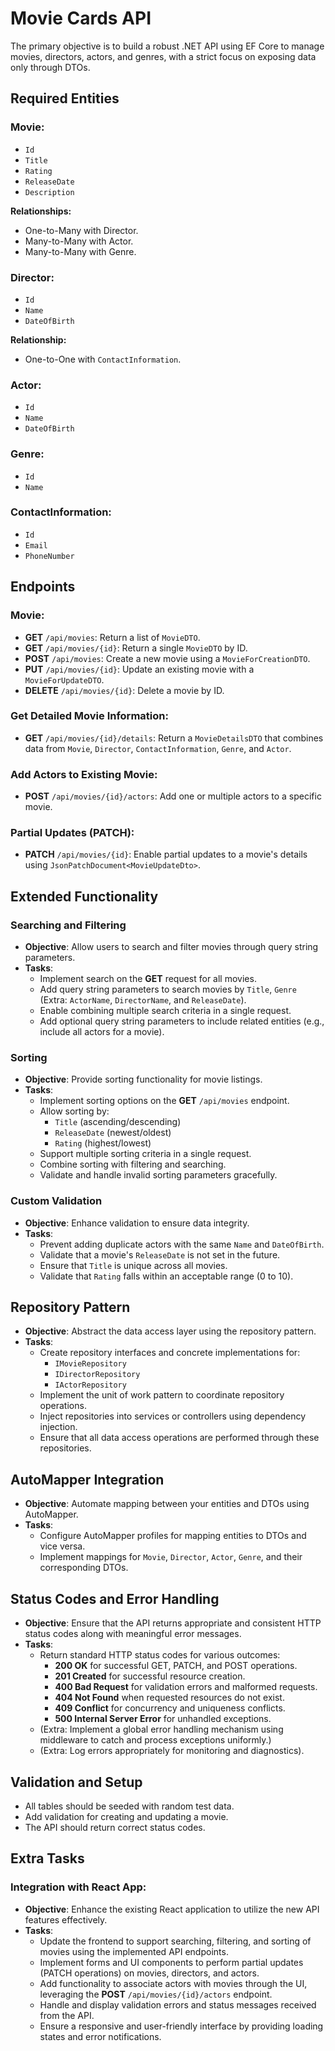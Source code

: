 # Movie Cards API

The primary objective is to build a robust .NET API using EF Core to manage movies, directors, actors, and genres, with a strict focus on exposing data only through DTOs.

## Required Entities

### Movie:
- `Id`
- `Title`
- `Rating`
- `ReleaseDate`
- `Description`

**Relationships:**
- One-to-Many with Director.
- Many-to-Many with Actor.
- Many-to-Many with Genre.

### Director:
- `Id`
- `Name`
- `DateOfBirth`

**Relationship:**
- One-to-One with `ContactInformation`.

### Actor:
- `Id`
- `Name`
- `DateOfBirth`

### Genre:
- `Id`
- `Name`

### ContactInformation:
- `Id`
- `Email`
- `PhoneNumber`

## Endpoints

### Movie:
- **GET** `/api/movies`: Return a list of `MovieDTO`.
- **GET** `/api/movies/{id}`: Return a single `MovieDTO` by ID.
- **POST** `/api/movies`: Create a new movie using a `MovieForCreationDTO`.
- **PUT** `/api/movies/{id}`: Update an existing movie with a `MovieForUpdateDTO`.
- **DELETE** `/api/movies/{id}`: Delete a movie by ID.

### Get Detailed Movie Information:
- **GET** `/api/movies/{id}/details`: Return a `MovieDetailsDTO` that combines data from `Movie`, `Director`, `ContactInformation`, `Genre`, and `Actor`.

### Add Actors to Existing Movie:
- **POST** `/api/movies/{id}/actors`: Add one or multiple actors to a specific movie.

### Partial Updates (PATCH):
- **PATCH** `/api/movies/{id}`: Enable partial updates to a movie's details using `JsonPatchDocument<MovieUpdateDto>`.

## Extended Functionality

### Searching and Filtering
- **Objective**: Allow users to search and filter movies through query string parameters.
- **Tasks**:
  - Implement search on the **GET** request for all movies.
  - Add query string parameters to search movies by `Title`, `Genre` (Extra: `ActorName`, `DirectorName`, and `ReleaseDate`).
  - Enable combining multiple search criteria in a single request.
  - Add optional query string parameters to include related entities (e.g., include all actors for a movie).

### Sorting
- **Objective**: Provide sorting functionality for movie listings.
- **Tasks**:
  - Implement sorting options on the **GET** `/api/movies` endpoint.
  - Allow sorting by:
    - `Title` (ascending/descending)
    - `ReleaseDate` (newest/oldest)
    - `Rating` (highest/lowest)
  - Support multiple sorting criteria in a single request.
  - Combine sorting with filtering and searching.
  - Validate and handle invalid sorting parameters gracefully.

### Custom Validation
- **Objective**: Enhance validation to ensure data integrity.
- **Tasks**:
  - Prevent adding duplicate actors with the same `Name` and `DateOfBirth`.
  - Validate that a movie's `ReleaseDate` is not set in the future.
  - Ensure that `Title` is unique across all movies.
  - Validate that `Rating` falls within an acceptable range (0 to 10).

## Repository Pattern

- **Objective**: Abstract the data access layer using the repository pattern.
- **Tasks**:
  - Create repository interfaces and concrete implementations for:
    - `IMovieRepository`
    - `IDirectorRepository`
    - `IActorRepository`
  - Implement the unit of work pattern to coordinate repository operations.
  - Inject repositories into services or controllers using dependency injection.
  - Ensure that all data access operations are performed through these repositories.

## AutoMapper Integration

- **Objective**: Automate mapping between your entities and DTOs using AutoMapper.
- **Tasks**:
  - Configure AutoMapper profiles for mapping entities to DTOs and vice versa.
  - Implement mappings for `Movie`, `Director`, `Actor`, `Genre`, and their corresponding DTOs.

## Status Codes and Error Handling

- **Objective**: Ensure that the API returns appropriate and consistent HTTP status codes along with meaningful error messages.
- **Tasks**:
  - Return standard HTTP status codes for various outcomes:
    - **200 OK** for successful GET, PATCH, and POST operations.
    - **201 Created** for successful resource creation.
    - **400 Bad Request** for validation errors and malformed requests.
    - **404 Not Found** when requested resources do not exist.
    - **409 Conflict** for concurrency and uniqueness conflicts.
    - **500 Internal Server Error** for unhandled exceptions.
  - (Extra: Implement a global error handling mechanism using middleware to catch and process exceptions uniformly.)
  - (Extra: Log errors appropriately for monitoring and diagnostics).

## Validation and Setup
- All tables should be seeded with random test data.
- Add validation for creating and updating a movie.
- The API should return correct status codes.

## Extra Tasks

### Integration with React App:
- **Objective**: Enhance the existing React application to utilize the new API features effectively.
- **Tasks**:
  - Update the frontend to support searching, filtering, and sorting of movies using the implemented API endpoints.
  - Implement forms and UI components to perform partial updates (PATCH operations) on movies, directors, and actors.
  - Add functionality to associate actors with movies through the UI, leveraging the **POST** `/api/movies/{id}/actors` endpoint.
  - Handle and display validation errors and status messages received from the API.
  - Ensure a responsive and user-friendly interface by providing loading states and error notifications.
